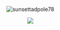 <p align="center"> <img src="https://komarev.com/ghpvc/?username=sunsettadpole78&label=Profile%20views&color=0e75b6&style=flat" alt="sunsettadpole78" /> </p>

<p align="center"><img src="https://github.com/SunsetTadpole78/ShockedPlot7560/blob/main/github-metrics.svg"></p>
